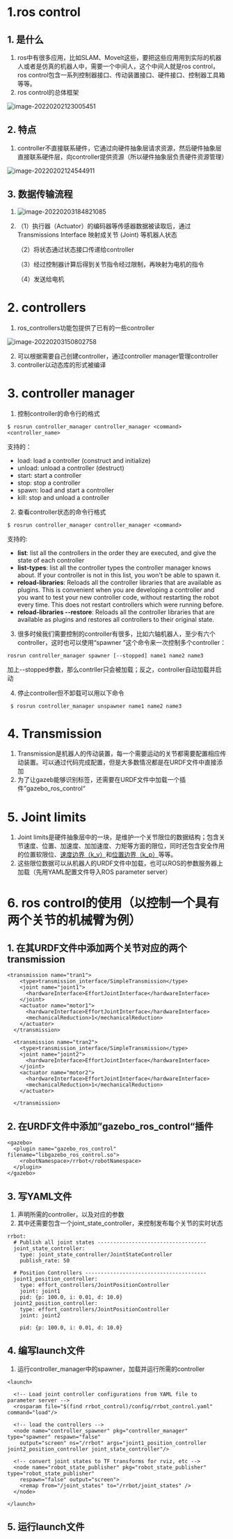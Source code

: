 # 1.ros control

## 1. 是什么

1. ros中有很多应用，比如SLAM、Movelt这些，要把这些应用用到实际的机器人或者是仿真的机器人中，需要一个中间人，这个中间人就是ros control，ros control包含一系列控制器接口、传动装置接口、硬件接口、控制器工具箱等等。
2. ros control的总体框架

![image-20220202123005451](/home/guanlin/Desktop/typora-user-image/image-20220202123005451.png)

## 2. 特点

1. controller不直接联系硬件，它通过向硬件抽象层请求资源，然后硬件抽象层直接联系硬件层，向controller提供资源（所以硬件抽象层负责硬件资源管理）

![image-20220202124544911](/home/guanlin/Desktop/typora-user-image/image-20220202124544911.png)

## 3. 数据传输流程

1. ![image-20220203184821085](/home/guanlin/Desktop/typora-user-image/image-20220203184821085.png)

2. （1）执行器（Actuator）的编码器等传感器数据被读取后，通过 Transmissions Interface 映射成关节 (Joint) 等机器人状态

   （2）将状态通过状态接口传递给controller

   （3）经过控制器计算后得到关节指令经过限制，再映射为电机的指令

   （4）发送给电机

# 2. controllers

1. ros_controllers功能包提供了已有的一些controller

![image-20220203150802758](/home/guanlin/Desktop/typora-user-image/image-20220203150802758.png)

2. 可以根据需要自己创建controller，通过controller manager管理controller
3. controller以动态库的形式被编译

# 3. controller manager

1. 控制controller的命令行的格式

```
$ rosrun controller_manager controller_manager <command> <controller_name>
```

支持的<command>：

- load: load a controller (construct and initialize)
- unload: unload a controller (destruct)
- start: start a controller
- stop: stop a controller
- spawn: load and start a controller
- kill: stop and unload a controller

2. 查看controller状态的命令行格式

```
$ rosrun controller_manager controller_manager <command>
```

支持的<command>:

- **list**: list all the controllers in the order they are executed, and give the state of each controller
- **list-types**: list all the controller types the controller manager knows about. If your controller is not in this list, you won't be able to spawn it.
- **reload-libraries**: Reloads all the controller libraries that are available as plugins. This is convenient when you are developing a controller and you want to test your new controller code, without restarting the robot every time. This does not restart controllers which were running before.
- **reload-libraries --restore**: Reloads all the controller libraries that are available as plugins and restores all controllers to their original state.

3. 很多时候我们需要控制的controller有很多，比如六轴机器人，至少有六个controller，这时也可以使用“spawner ”这个命令来一次控制多个controller：

```
rosrun controller_manager spawner [--stopped] name1 name2 name3
```

加上--stopped参数，那么contrller只会被加载；反之，controller自动加载并启动

4. 停止controller但不卸载可以用以下命令

```
 $ rosrun controller_manager unspawner name1 name2 name3
```

# 4. Transmission

1. Transmission是机器人的传动装置，每一个需要运动的关节都需要配置相应传动装置。可以通过代码完成配置，但是大多数情况都是在URDF文件中直接添加
2. 为了让gazeb能够识别<transmission>标签，还需要在URDF文件中加载一个插件”gazebo_ros_control“

# 5. Joint limits

1. Joint limits是硬件抽象层中的一块，是维护一个关节限位的数据结构；包含关节速度、位置、加速度、加加速度、力矩等方面的限位，同时还包含安全作用的位置软限位、[速度边界（k_v）](http://wiki.ros.org/pr2_controller_manager/safety_limits)和[位置边界（k_p）](http://wiki.ros.org/pr2_controller_manager/safety_limits)等等。
2. 这些限位数据可以从机器人的URDF文件中加载，也可以ROS的参数服务器上加载（先用YAML配置文件导入ROS parameter server）



# 6. ros control的使用（以控制一个具有两个关节的机械臂为例）

## 1. 在其URDF文件中添加两个关节对应的两个transmission

```
<transmission name="tran1">
    <type>transmission_interface/SimpleTransmission</type>
    <joint name="joint1">
      <hardwareInterface>EffortJointInterface</hardwareInterface>
    </joint>
    <actuator name="motor1">
      <hardwareInterface>EffortJointInterface</hardwareInterface>
      <mechanicalReduction>1</mechanicalReduction>
    </actuator>
  </transmission>

  <transmission name="tran2">
    <type>transmission_interface/SimpleTransmission</type>
    <joint name="joint2">
      <hardwareInterface>EffortJointInterface</hardwareInterface>
    </joint>
    <actuator name="motor2">
      <hardwareInterface>EffortJointInterface</hardwareInterface>
      <mechanicalReduction>1</mechanicalReduction>
    </actuator>

  </transmission>
```

## 2. 在URDF文件中添加”gazebo_ros_control“插件

```
<gazebo>
  <plugin name="gazebo_ros_control" filename="libgazebo_ros_control.so">
    <robotNamespace>/rrbot</robotNamespace>
  </plugin>
</gazebo>
```

## 3. 写YAML文件

1. 声明所需的controller，以及对应的参数
2. 其中还需要包含一个joint_state_controller，来控制发布每个关节的实时状态

```
rrbot:
  # Publish all joint states -----------------------------------
  joint_state_controller:
    type: joint_state_controller/JointStateController
    publish_rate: 50 

  # Position Controllers ---------------------------------------
  joint1_position_controller:
    type: effort_controllers/JointPositionController
    joint: joint1
    pid: {p: 100.0, i: 0.01, d: 10.0}
  joint2_position_controller:
    type: effort_controllers/JointPositionController
    joint: joint2

    pid: {p: 100.0, i: 0.01, d: 10.0}
```

## 4. 编写launch文件

1. 运行controller_manager中的spawner，加载并运行所需的controller

```
<launch>

  <!-- Load joint controller configurations from YAML file to parameter server -->
  <rosparam file="$(find rrbot_control)/config/rrbot_control.yaml" command="load"/>

  <!-- load the controllers -->
  <node name="controller_spawner" pkg="controller_manager" type="spawner" respawn="false"
    output="screen" ns="/rrbot" args="joint1_position_controller joint2_position_controller joint_state_controller"/>

  <!-- convert joint states to TF transforms for rviz, etc -->
  <node name="robot_state_publisher" pkg="robot_state_publisher" type="robot_state_publisher"
    respawn="false" output="screen">
    <remap from="/joint_states" to="/rrbot/joint_states" />
  </node>

</launch>
```

## 5. 运行launch文件